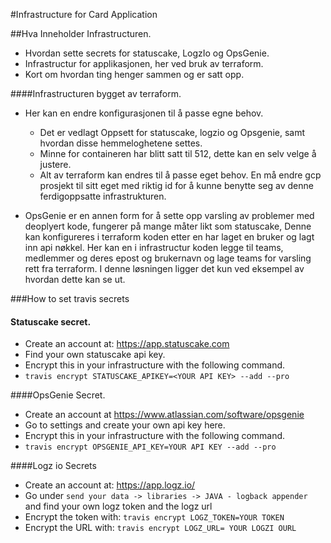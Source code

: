 #Infrastructure for Card Application

##Hva Inneholder Infrastructuren.
- Hvordan sette secrets for statuscake, LogzIo og OpsGenie.
- Infrastructur for applikasjonen, her ved bruk av terraform.
- Kort om hvordan ting henger sammen og er satt opp.


####Infrastructuren bygget av terraform.
- Her kan en endre konfigurasjonen til å passe egne behov.
    - Det er vedlagt Oppsett for statuscake, logzio og Opsgenie, samt hvordan disse hemmeloghetene settes.
    - Minne for containeren har blitt satt til 512, dette kan en selv velge å justere.
    - Alt av terraform kan endres til å passe eget behov. En må endre gcp prosjekt til 
    sitt eget med riktig id for å kunne benytte seg av denne ferdigoppsatte infrastrukturen.
    
- OpsGenie er en annen form for å sette opp varsling av problemer med deoplyert kode, 
    fungerer på mange måter likt som statuscake, Denne kan konfigureres i terraform koden etter en har laget en bruker 
    og lagt inn api nøkkel. Her kan en i infrastructur koden legge til teams, medlemmer og deres epost og brukernavn 
    og lage teams for varsling rett fra terraform. I denne løsningen ligger det kun ved eksempel av hvordan dette kan se ut.

###How to set travis secrets
#### Statuscake secret.
- Create an account at: https://app.statuscake.com
- Find your own statuscake api key.
- Encrypt this in your infrastructure with the following command.
- ````travis encrypt STATUSCAKE_APIKEY=<YOUR API KEY> --add --pro````

####OpsGenie Secret.
- Create an account at https://www.atlassian.com/software/opsgenie
- Go to settings and create your own api key here.
- Encrypt this in your infrastructure with the following command.
- ``travis encrypt OPSGENIE_API_KEY=YOUR API KEY --add --pro ``

####Logz io Secrets
- Create an account at: https://app.logz.io/
- Go under ``send your data -> libraries -> JAVA - logback appender`` 
    and find your own logz token and the logz url
- Encrypt the token with: ```travis encrypt LOGZ_TOKEN=YOUR TOKEN```
- Encrypt the URL with: ``travis encrypt LOGZ_URL= YOUR LOGZI OURL``
